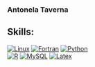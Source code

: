 ### Antonela Taverna

<!--
**antotaverna/antotaverna** is a ✨ _special_ ✨ repository because its `README.md` (this file) appears on your GitHub profile.

Here are some ideas to get you started:

- 🔭 I’m currently working on ...
- 🌱 I’m currently learning ...
- 👯 I’m looking to collaborate on ...
- 🤔 I’m looking for help with ...
- 💬 Ask me about ...
- 📫 How to reach me: ...
- 😄 Pronouns: ...
- ⚡ Fun fact: ...
-->
## Skills:
[![Linux](https://img.shields.io/badge/Linux-999999?style=for-the-badge&logo=linux&logoColor=white&labelColor=101010)]()
[![Fortran](https://img.shields.io/badge/Fortran-FA7343?style=for-the-badge&logo=fortran&logoColor=white&labelColor=101010)]()
[![Python](https://img.shields.io/badge/Python-1575F9?style=for-the-badge&logo=python&logoColor=white&labelColor=101010)]()
</br>
[![R](https://img.shields.io/badge/R-3DDC84?style=for-the-badge&logo=R&logoColor=white&labelColor=101010)]()
[![MySQL](https://img.shields.io/badge/MySQL-4479A1?style=for-the-badge&logo=mysql&logoColor=white&labelColor=101010)]()
[![Latex](https://img.shields.io/badge/LaTex-4479A1?style=for-the-badge&logo=LaTex&logoColor=white&labelColor=101010)]()
</br>

